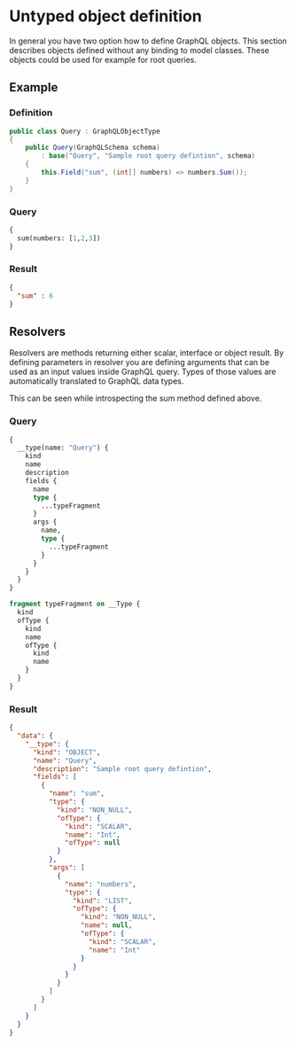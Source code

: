 # Untyped object definition

In general you have two option how to define GraphQL objects.
This section describes objects defined without any binding to model classes.
These objects could be used for example for root queries.

## Example
### Definition

```csharp
public class Query : GraphQLObjectType
{
	public Query(GraphQLSchema schema) 
		: base("Query", "Sample root query defintion", schema)
	{
		this.Field("sum", (int[] numbers) => numbers.Sum());
	}
}
```

### Query

```graphql
{
  sum(numbers: [1,2,3])
}
```

### Result

```json
{
  "sum" : 6
}
```

## Resolvers

Resolvers are methods returning either scalar, interface or object result.
By defining parameters in resolver you are defining arguments that can
be used as an input values inside GraphQL query.
Types of those values are automatically translated to GraphQL data
types.

This can be seen while introspecting the sum method defined above.

### Query

```graphql
{
  __type(name: "Query") {
    kind
    name
    description
    fields {
      name
      type {
        ...typeFragment
      }
      args {
        name,
        type {
          ...typeFragment
        }
      }
    }
  }
}

fragment typeFragment on __Type {
  kind
  ofType {
    kind
    name
    ofType {
      kind
      name
    }
  }
}
```

### Result

```json
{
  "data": {
    "__type": {
      "kind": "OBJECT",
      "name": "Query",
      "description": "Sample root query defintion",
      "fields": [
        {
          "name": "sum",
          "type": {
            "kind": "NON_NULL",
            "ofType": {
              "kind": "SCALAR",
              "name": "Int",
              "ofType": null
            }
          },
          "args": [
            {
              "name": "numbers",
              "type": {
                "kind": "LIST",
                "ofType": {
                  "kind": "NON_NULL",
                  "name": null,
                  "ofType": {
                    "kind": "SCALAR",
                    "name": "Int"
                  }
                }
              }
            }
          ]
        }
      ]
    }
  }
}
```
